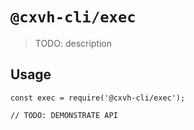 # `@cxvh-cli/exec`

> TODO: description

## Usage

```
const exec = require('@cxvh-cli/exec');

// TODO: DEMONSTRATE API
```
